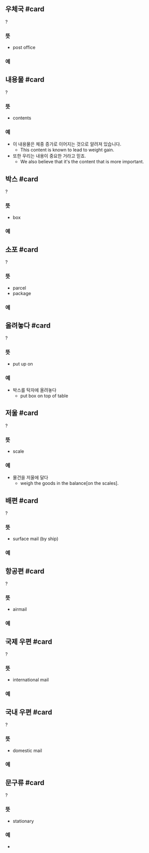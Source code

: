 ## 우체국 #card
?
### 뜻
- post office
### 예
<!--SR:!2026-01-04,328,290-->

## 내용물 #card
?
### 뜻
- contents
### 예
- 이 내용물은 체중 증가로 이어지는 것으로 알려져 있습니다.
	- This content is known to lead to weight gain.
- 또한 우리는 내용이 중요한 거라고 믿죠.
	- We also believe that it's the content that is more important.
<!--SR:!2025-11-03,230,250-->

## 박스 #card
?
### 뜻
- box
### 예
<!--SR:!2025-12-15,330,308-->

## 소포 #card
?
### 뜻
- parcel
- package
### 예
<!--SR:!2025-04-02,107,248-->


## 올려놓다 #card
?
### 뜻
- put up on
### 예
- 박스를 탁자에 올려놓다
	- put box on top of table
<!--SR:!2025-05-28,71,284-->

## 저울 #card
?
### 뜻
- scale
### 예
- 물건을 저울에 달다
	- weigh the goods in the balance[on the scales].
<!--SR:!2025-04-23,30,228-->

## 배편 #card
?
### 뜻
- surface mail (by ship)
### 예
<!--SR:!2025-04-07,132,284-->


## 항공편 #card
?
### 뜻
- airmail
### 예
<!--SR:!2025-08-24,208,290-->


## 국제 우편 #card
?
### 뜻
- international mail
### 예
<!--SR:!2025-04-13,57,270-->

## 국내 우편 #card
?
### 뜻
- domestic mail
### 예
<!--SR:!2025-04-11,156,307-->

## 문구류 #card
?
### 뜻
- stationary
### 예
-

